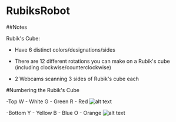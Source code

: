 # RubiksRobot

##Notes

Rubik's Cube:

- Have 6 distinct colors/designations/sides

- There are 12 different rotations you can make on a Rubik's cube (including clockwise/counterclockwise)

- 2 Webcams scanning 3 sides of Rubik's cube each

#Numbering the Rubik's Cube

-Top
W - White
G - Green
R - Red
![alt text](https://github.com/DamonHolland/RubiksRobot/blob/master/Rubik%E2%80%99s%20Cube%20Design%20Top-1.jpg)

-Bottom
Y - Yellow
B - Blue
O - Orange
![alt text](https://github.com/DamonHolland/RubiksRobot/blob/master/Rubik%E2%80%99s%20Cube%20Design%20bot-2.jpg)
